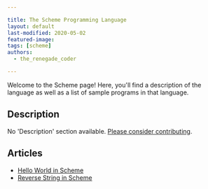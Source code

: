 ```yaml
---

title: The Scheme Programming Language
layout: default
last-modified: 2020-05-02
featured-image:
tags: [scheme]
authors:
  - the_renegade_coder

---
```


Welcome to the Scheme page! Here, you'll find a description of the language as well as a list of sample programs in that language.

## Description

No 'Description' section available. [Please consider contributing](https://github.com/TheRenegadeCoder/sample-programs-website).

## Articles

- [Hello World in Scheme](https://sampleprograms.io/projects/hello-world/scheme)
- [Reverse String in Scheme](https://sampleprograms.io/projects/reverse-string/scheme)